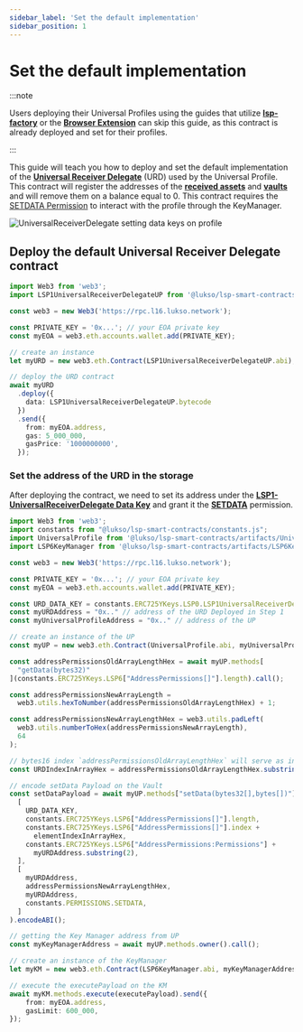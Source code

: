 ```yaml
---
sidebar_label: 'Set the default implementation'
sidebar_position: 1
---
```


# Set the default implementation

:::note

Users deploying their Universal Profiles using the guides that utilize **[lsp-factory](../universal-profile/create-profile.md)** or the **[Browser Extension](../browser-extension/create-a-universal-profile.md)** can skip this guide, as this contract is already deployed and set for their profiles.

:::

This guide will teach you how to deploy and set the default implementation of the **[Universal Receiver Delegate](../../standards/smart-contracts/lsp1-universal-receiver-delegate-up.md)** (URD) used by the Universal Profile. This contract will register the addresses of the **[received assets](../../standards/universal-profile/lsp5-received-assets.md)** and **[vaults](../../standards/universal-profile/lsp10-received-vaults.md)** and will remove them on a balance equal to 0. This contract requires the [SETDATA Permission](../../standards/universal-profile/lsp6-key-manager.md#permissions) to interact with the profile through the KeyManager.

![UniversalReceiverDelegate setting data keys on profile](/img/standards/lsp1delegate/token-transfer-4.jpg)

## Deploy the default Universal Receiver Delegate contract

```typescript title="Deploying the Universal Receiver Delegate of the Universal Profile"
import Web3 from 'web3';
import LSP1UniversalReceiverDelegateUP from '@lukso/lsp-smart-contracts/artifacts/LSP1UniversalReceiverDelegateUP.json';

const web3 = new Web3('https://rpc.l16.lukso.network');

const PRIVATE_KEY = '0x...'; // your EOA private key
const myEOA = web3.eth.accounts.wallet.add(PRIVATE_KEY);

// create an instance
let myURD = new web3.eth.Contract(LSP1UniversalReceiverDelegateUP.abi);

// deploy the URD contract
await myURD
  .deploy({
    data: LSP1UniversalReceiverDelegateUP.bytecode
  })
  .send({
    from: myEOA.address,
    gas: 5_000_000,
    gasPrice: '1000000000',
  });
```

### Set the address of the URD in the storage

After deploying the contract, we need to set its address under the **[LSP1-UniversalReceiverDelegate Data Key](../../standards/generic-standards/lsp1-universal-receiver.md#extension)** and grant it the **[SETDATA](../../standards/universal-profile/lsp6-key-manager.md#permissions)** permission.

```typescript title="Setting address of the URD in the storage"
import Web3 from 'web3';
import constants from "@lukso/lsp-smart-contracts/constants.js";
import UniversalProfile from '@lukso/lsp-smart-contracts/artifacts/UniversalProfile.json';
import LSP6KeyManager from '@lukso/lsp-smart-contracts/artifacts/LSP6KeyManager.json';

const web3 = new Web3('https://rpc.l16.lukso.network');

const PRIVATE_KEY = '0x...'; // your EOA private key
const myEOA = web3.eth.accounts.wallet.add(PRIVATE_KEY);

const URD_DATA_KEY = constants.ERC725YKeys.LSP0.LSP1UniversalReceiverDelegate;
const myURDAddress = "0x.." // address of the URD Deployed in Step 1
const myUniversalProfileAddress = "0x.." // address of the UP

// create an instance of the UP
const myUP = new web3.eth.Contract(UniversalProfile.abi, myUniversalProfileAddress);

const addressPermissionsOldArrayLengthHex = await myUP.methods[
  "getData(bytes32)"
](constants.ERC725YKeys.LSP6["AddressPermissions[]"].length).call();

const addressPermissionsNewArrayLength =
  web3.utils.hexToNumber(addressPermissionsOldArrayLengthHex) + 1;

const addressPermissionsNewArrayLengthHex = web3.utils.padLeft(
  web3.utils.numberToHex(addressPermissionsNewArrayLength),
  64
);

// bytes16 index `addressPermissionsOldArrayLengthHex` will serve as index
const URDIndexInArrayHex = addressPermissionsOldArrayLengthHex.substring(34,66);

// encode setData Payload on the Vault
const setDataPayload = await myUP.methods["setData(bytes32[],bytes[])"](
  [
    URD_DATA_KEY,
    constants.ERC725YKeys.LSP6["AddressPermissions[]"].length,
    constants.ERC725YKeys.LSP6["AddressPermissions[]"].index +
      elementIndexInArrayHex,
    constants.ERC725YKeys.LSP6["AddressPermissions:Permissions"] +
      myURDAddress.substring(2),
  ],
  [
    myURDAddress,
    addressPermissionsNewArrayLengthHex,
    myURDAddress,
    constants.PERMISSIONS.SETDATA,
  ]
).encodeABI();

// getting the Key Manager address from UP
const myKeyManagerAddress = await myUP.methods.owner().call();

// create an instance of the KeyManager
let myKM = new web3.eth.Contract(LSP6KeyManager.abi, myKeyManagerAddress);

// execute the executePayload on the KM
await myKM.methods.execute(executePayload).send({
    from: myEOA.address,
    gasLimit: 600_000,
});
```